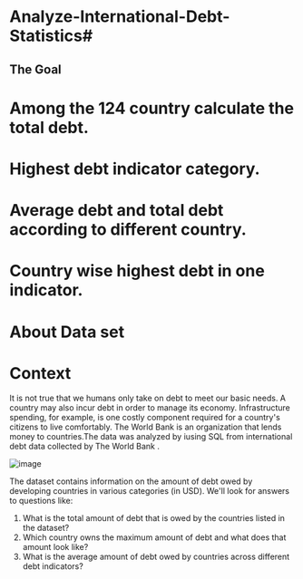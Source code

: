 # Analyze-International-Debt-Statistics#

## The Goal ##

# Among the 124 country calculate the total debt.
# Highest debt indicator category.
# Average debt and total debt according to different country.
# Country wise highest debt in one indicator.

# About Data set
# Context
It is not true that we humans only take on debt to meet our basic needs. A country may also incur debt in order to manage its economy. Infrastructure spending, for example, is one costly component required for a country's citizens to live comfortably. The World Bank is an organization that lends money to countries.The data was analyzed by iusing SQL from international debt data collected by The World Bank .


![image](https://user-images.githubusercontent.com/119105391/208646266-973c858d-0f28-47cc-a0b3-394d368dbd56.png)



 The dataset contains information on the amount of debt owed by developing countries in various categories (in USD). We'll look for answers to questions like:
 
1. What is the total amount of debt that is owed by the countries listed in the dataset?
2. Which country owns the maximum amount of debt and what does that amount look like?
3. What is the average amount of debt owed by countries across different debt indicators?

